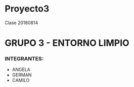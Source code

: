# Proyecto3
Clase 20180814
# GRUPO 3 - ENTORNO LIMPIO

### INTEGRANTES:

- ANGELA
- GERMAN
- CAMILO
